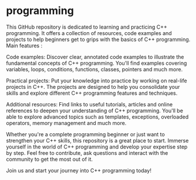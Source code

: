 # programming
This GitHub repository is dedicated to learning and practicing C++ programming. It offers a collection of resources, code examples and projects to help beginners get to grips with the basics of C++ programming.
Main features :

Code examples: Discover clear, annotated code examples to illustrate the fundamental concepts of C++ programming. You'll find examples covering variables, loops, conditions, functions, classes, pointers and much more.

Practical projects: Put your knowledge into practice by working on real-life projects in C++. The projects are designed to help you consolidate your skills and explore different C++ programming features and techniques.

Additional resources: Find links to useful tutorials, articles and online references to deepen your understanding of C++ programming. You'll be able to explore advanced topics such as templates, exceptions, overloaded operators, memory management and much more.

Whether you're a complete programming beginner or just want to strengthen your C++ skills, this repository is a great place to start. Immerse yourself in the world of C++ programming and develop your expertise step by step. Feel free to contribute, ask questions and interact with the community to get the most out of it.

Join us and start your journey into C++ programming today!
